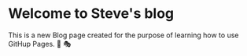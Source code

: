 # Welcome to Steve's blog

This is a new Blog page created for the purpose of learning how to use GitHup Pages.
:musical_note: :performing_arts:

